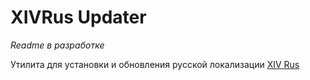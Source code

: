 # XIVRus Updater
*Readme в разработке*

Утилита для установки и обновления русской локализации [XIV Rus](https://xivrus.ru)